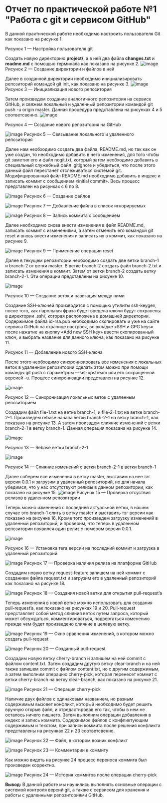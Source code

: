 # Отчет по практической работе №1 "Работа с git и сервисом GitHub"

В данной практической работе  необходимо настроить пользователя Git как показано на рисунке 1.

Рисунок 1 — Настройка пользователя git

Создать новую директорию **project/**, а в ней два файла **changes.txt** и **readme.md** с помощью терминала как показано на рисунке 2.
![image](https://user-images.githubusercontent.com/49113443/136509595-ae8a382f-5b10-4955-9881-3b48d928de24.png)
Рисунок 2 — Создание директории и файлов в ней

Далее в созданной директории необходимо инициализировать репозиторий командой git init, как показано на рисунке 3.
![image](https://user-images.githubusercontent.com/49113443/136509775-2309dec1-9c1b-48cb-b949-4d283089dc95.png)
Рисунок 3 — Инициализация нового репозитория

Затем произведем создание аналогичного репозитория на сервисе GitHub, и свяжем локальный и удаленный репозитории командой git push -u origin master. Данная процедура  представлена на рисунках 4 и 5 соответсвенно.
![image](https://user-images.githubusercontent.com/49113443/136509841-14da63df-d8c8-4e7a-8220-0aba17242763.png)

Рисунок 4 — Создание нового репозитория на GitHub

![image](https://user-images.githubusercontent.com/49113443/136509986-46047630-f600-48bb-a5f4-8e6c3f9f5535.png)
Рисунок 5 — Связывание локального и удаленного репозитория

Далее нам необходимо создать два файла, README.md, но так как он уже создан, то необходимо добавить в него изменения, для того чтобы git заметил его и файл nogit.txt, который затем необходимо добавить в специальный служебный файл .gitignore и убедиться, что после этого данный файл перестанет отслеживаться системой git. Модифицированный файл README.md необходимо добавить в индекс и записать коммит с сообщением «initial commit». Весь процесс представлен на рисунках c 6 по 8.

![image](https://user-images.githubusercontent.com/49113443/136510012-18985741-d8bc-4722-a1b3-4b1abee71058.png)
Рисунок 6 — Создание файлов

![image](https://user-images.githubusercontent.com/49113443/136510033-aaeb2ef5-9821-45d6-b92b-021427e9595f.png)
Рисунок 7 — Добавление файла в список игнорируемых

![image](https://user-images.githubusercontent.com/49113443/136510047-86d17171-6abe-4ce4-b40e-3dbefef0e421.png)
Рисунок 8 — Запись коммита с сообщением

Далее необходимо снова внести изменения в файл README.md, записать коммит с изменениями, а затем отменить его командой git reset и вновь внести изменения и записать их в коммит, как показано на рисунке 9.

![image](https://user-images.githubusercontent.com/49113443/136510066-1d034030-846d-413f-a27d-5794ecb0de39.png)
Рисунок 9 — Применение операции reset

Далее в текущем репозитории необходимо создать две ветки branch-1 и branch-2 от ветки master. В ветке branch-2 создать файл branch-2.txt и записать изменения в коммит. Затем от ветки branch-2 создать ветку branch-2-1. Эти операции представлены на рисунке 10.

![image](https://user-images.githubusercontent.com/49113443/136510083-75f094fd-67e4-4056-aa66-227ec6fd243c.png)

Рисунок 10 — Создание веток и навигация между ними

Создание SSH-ключей производится с помощью утилиты ssh-keygen, после того, как парольная фраза будет введена ключи будут сохранены в директории .ssh/, которая расположена в домашней директории. Содержимое файла id-rsa.pub необходимо скопировать и уже на сайте сервиса GitHub на странице настроек, во вкладке «SSH и GPG keys» после нажатие на кнопку «Add new SSH key» ввести скопированный ключ, и выбрать название для данного ключа, как показано на рисунке 11.


Рисунок 11 — Добавление нового SSH-ключа 

После этого необходимо синхронизировать все изменения с локальных веток в удаленном репозитории сделать этом можно при помощи команды git push с параметром —set-upstream или его сокращенной версией -u. Процесс синхронизации представлен на рисунке 12.

![image](https://user-images.githubusercontent.com/49113443/136510484-d0c45658-3da0-4463-bc0a-3fd0f65bd8fb.png)

Рисунок 12 — Синхронизация локальных веток с удаленным репозиторием

Создадим файл file-1.txt на ветке branch-1, и file-2-1.txt на ветке branch-2-1. Произведем rebase начала ветки branch-2-1 на ветку branch-1, как показано на рисунке 13. А затем произвдем слияние изменений с ветки branch-2-1 в ветку branch-1. Данная операция показана на рисунке 14.

![image](https://user-images.githubusercontent.com/49113443/136510557-0e3461e7-202e-4c57-a428-0719ed72ed34.png)

Рисунок 13 — Rebase ветки branch-2-1

![image](https://user-images.githubusercontent.com/49113443/136510576-655b0c45-4196-4c90-a5f5-30e422dccfe1.png)

Рисунок 14 — Слияние изменений с ветки branch-2-1 в ветки branch-1

Далее соберем все изменения в ветку master, выставим на нее тэг версии 0.0.1 и загрузим в удаленный репозиторий, но для начала убедимся, что у нас отсутствуют релизы в данном репозитории, как показано на рисунке 15.
![image](https://user-images.githubusercontent.com/49113443/136510605-9b33ea32-b8ca-47a7-b8a6-69c242d085bf.png)
Рисунок 15 — Проверка отсуствия релизов в удаленном репозитории

Теперь можно изменения с последней актуальной ветки, в нашем случае это branch-1 слить в ветку master и выставить тэг версии как показано на рисунке 16. Кроме того произведем загрузку изменений в удаленный репозиторий, и проверим, что теперь в удаленном репозитории появился один релиз с номером версии 0.0.1. 

![image](https://user-images.githubusercontent.com/49113443/136510633-20bab3ac-9203-4efc-a9c0-5a689686d555.png)

Рисунок  16 — Установка тега версии на последний коммит и загрузка в удаленный репозиторий

![image](https://user-images.githubusercontent.com/49113443/136510653-5b281336-bb91-4391-8bc8-16db4e252da5.png)
Рисунок 17 — Проверка наличия релиза на платформе GitHub

Создадим новую ветку request-feature запишем на ней коммит с созданием файла request.txt и загрузим его в удаленный репозиторий как показано на рисунке 18.

![image](https://user-images.githubusercontent.com/49113443/136510670-cf4f8b1b-7b48-4227-b9f0-16060aa304fb.png)
Рисунок 18 — Создания новой ветки для открытия pull-request’a

Теперь изменения в новой ветке можно использовать для создания pull-request’a, как показано на рисунках 19 и 20. Pull-request представляет собой метод слияния веток путем запроса, который может обсуждаться, комментироваться, подвергаться изменению прежде чем будет произведено слияние в целевую ветку.

![image](https://user-images.githubusercontent.com/49113443/136510692-9ec045ca-3181-443b-96b7-e801a4a2d022.png)
Рисунок 19 — Окно сравнения изменений, в котором можно создать pull-request

![image](https://user-images.githubusercontent.com/49113443/136510712-c56c3a28-5a1e-4064-8555-8e38ec886c68.png)
Рисунок 20 — Созданный pull-request

Создадим новую ветку cherry-branch и запишем на ней commit с файлом content.txt. Затем создадим другую ветку clear-branch и на ней также запишем commit c файлом content.txt, но с другим содержимым, а затем выполним операцию cherry-pick, которая перенесет коммит c ветки cherry-branch на ветку clear-branch, как показано на рисунке 21.

![image](https://user-images.githubusercontent.com/49113443/136510736-7a04f436-6b41-4c7a-bc38-4445d0ce95fd.png)
Рисунок 21 — Операция cherry-pick

Наличие двух файлов с одинаковым названием, но разным содержимым вызовет конфликт, который необходимо будет решить вручную открыв файл, и отредактировав его так, чтобы в нем не осталось ничего лишнего. Затем выполним операции добавления в индекс и запись коммита. Содержимое файлов с конфликтующим содержимым и текстом, при записи коммита после решения конфликта представлены на рисунках 22 и 23 соответсвенно.

![image](https://user-images.githubusercontent.com/49113443/136510758-c35488e9-7ab8-403f-aae4-6d6ef3132d29.png)
Рисунок 22 — Файл, в котором возник конфликт

![image](https://user-images.githubusercontent.com/49113443/136510781-ff7e0842-9c9a-484c-9914-3bfde8ad4ae0.png)
Рисунок 23 — Комментарии к коммиту

Как можно видеть на рисунке 24 процесс переноса коммита был произведен корректно.

![image](https://user-images.githubusercontent.com/49113443/136510792-7609427e-ef9e-447b-91f2-fcae47b6757e.png)
Рисунок 24 — История коммитов после операции cherry-pick

**Вывод:** В данной работе мы научились выполнять основные операции с системой контроля версий git, а также с сервисом для хранения и работы с удаленными репозиториями GitHub.
